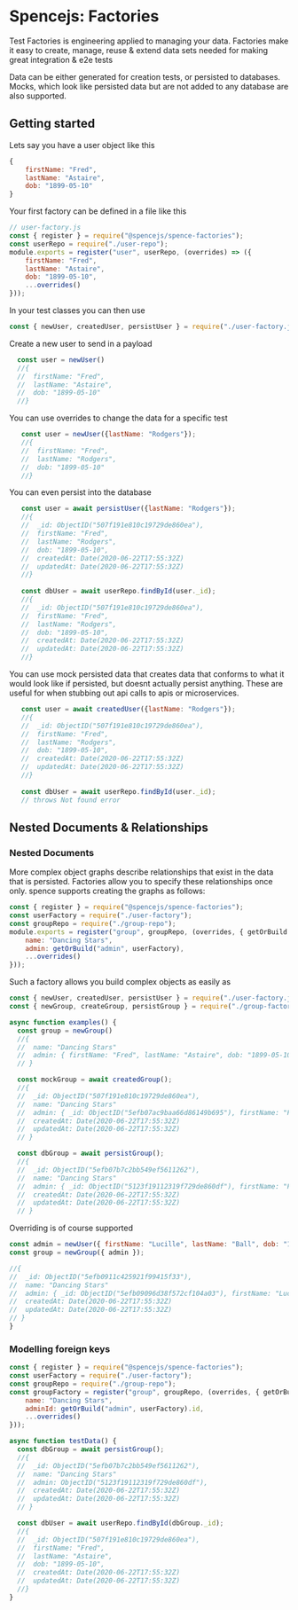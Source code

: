 # Spencejs: Factories

Test Factories is engineering applied to managing your data. Factories make it easy to create, manage, reuse & extend data sets needed for making great integration & e2e tests

Data can be either generated for creation tests, or persisted to databases. Mocks, which look like persisted data but are not added to any database are also supported.

## Getting started
Lets say you have a user object like this
```js
{
    firstName: "Fred",
    lastName: "Astaire",
    dob: "1899-05-10"
}
```

Your first factory can be defined in a file like this

```js 
// user-factory.js
const { register } = require("@spencejs/spence-factories");
const userRepo = require("./user-repo");
module.exports = register("user", userRepo, (overrides) => ({
    firstName: "Fred",
    lastName: "Astaire",
    dob: "1899-05-10",
    ...overrides()
}));
```

In your test classes you can then use

```js
const { newUser, createdUser, persistUser } = require("./user-factory.js");
```

Create a new user to send in a payload
```js
  const user = newUser()
  //{
  //  firstName: "Fred",
  //  lastName: "Astaire",
  //  dob: "1899-05-10"
  //}
```

You can use overrides to change the data for a specific test
```js
   const user = newUser({lastName: "Rodgers"});
   //{
   //  firstName: "Fred",
   //  lastName: "Rodgers",
   //  dob: "1899-05-10"
   //}   
```

You can even persist into the database
```js
   const user = await persistUser({lastName: "Rodgers"});
   //{
   //  _id: ObjectID("507f191e810c19729de860ea"),
   //  firstName: "Fred",
   //  lastName: "Rodgers",
   //  dob: "1899-05-10",
   //  createdAt: Date(2020-06-22T17:55:32Z)
   //  updatedAt: Date(2020-06-22T17:55:32Z)
   //} 
   
   const dbUser = await userRepo.findById(user._id);
   //{
   //  _id: ObjectID("507f191e810c19729de860ea"),
   //  firstName: "Fred",
   //  lastName: "Rodgers",
   //  dob: "1899-05-10",
   //  createdAt: Date(2020-06-22T17:55:32Z)
   //  updatedAt: Date(2020-06-22T17:55:32Z)
   //} 
```

You can use mock persisted data that creates data that conforms to what it would look like if persisted, but doesnt actually persist anything. These are useful for when stubbing out api calls to apis or microservices.
```js
   const user = await createdUser({lastName: "Rodgers"});
   //{
   //  _id: ObjectID("507f191e810c19729de860ea"),
   //  firstName: "Fred",
   //  lastName: "Rodgers",
   //  dob: "1899-05-10",
   //  createdAt: Date(2020-06-22T17:55:32Z)
   //  updatedAt: Date(2020-06-22T17:55:32Z)
   //}   
   
   const dbUser = await userRepo.findById(user._id);
   // throws Not found error
```

## Nested Documents & Relationships
### Nested Documents
More complex object graphs describe relationships that exist in the data that is persisted. Factories allow you to specify these relationships once only. spence supports creating the graphs as follows:

```js
const { register } = require("@spencejs/spence-factories");
const userFactory = require("./user-factory");
const groupRepo = require("./group-repo");
module.exports = register("group", groupRepo, (overrides, { getOrBuild }) => ({
    name: "Dancing Stars",
    admin: getOrBuild("admin", userFactory),
    ...overrides()
}));
```

Such a factory allows you build complex objects as easily as

```js
const { newUser, createdUser, persistUser } = require("./user-factory.js");
const { newGroup, createGroup, persistGroup } = require("./group-factory.js");

async function examples() {
  const group = newGroup()
  //{
  //  name: "Dancing Stars"
  //  admin: { firstName: "Fred", lastName: "Astaire", dob: "1899-05-10" }
  // }

  const mockGroup = await createdGroup();
  //{
  //  _id: ObjectID("507f191e810c19729de860ea"),
  //  name: "Dancing Stars"
  //  admin: { _id: ObjectID("5efb07ac9baa66d86149b695"), firstName: "Fred", lastName: "Astaire", dob: "1899-05-10", createdAt: Date(2020-06-22T17:55:32Z), updatedAt: Date(2020-06-22T17:55:32Z) },
  //  createdAt: Date(2020-06-22T17:55:32Z)
  //  updatedAt: Date(2020-06-22T17:55:32Z)
  // }

  const dbGroup = await persistGroup();
  //{
  //  _id: ObjectID("5efb07b7c2bb549ef5611262"),
  //  name: "Dancing Stars"
  //  admin: { _id: ObjectID("5123f19112319f729de860df"), firstName: "Fred", lastName: "Astaire", dob: "1899-05-10", createdAt: Date(2020-06-22T17:55:32Z), updatedAt: Date(2020-06-22T17:55:32Z) },
  //  createdAt: Date(2020-06-22T17:55:32Z)
  //  updatedAt: Date(2020-06-22T17:55:32Z)
  // }
  ```

  Overriding is of course supported
  ```js
  const admin = newUser({ firstName: "Lucille", lastName: "Ball", dob: "1911-08-06" })
  const group = newGroup({ admin });

  //{
  //  _id: ObjectID("5efb0911c425921f99415f33"),
  //  name: "Dancing Stars"
  //  admin: { _id: ObjectID("5efb09096d38f572cf104a03"), firstName: "Lucille", lastName: "Ball", dob: "1911-08-06", createdAt: Date(2020-06-22T17:55:32Z), updatedAt: Date(2020-06-22T17:55:32Z) },
  //  createdAt: Date(2020-06-22T17:55:32Z)
  //  updatedAt: Date(2020-06-22T17:55:32Z)
  // }
}
```

### Modelling foreign keys

```js
const { register } = require("@spencejs/spence-factories");
const userFactory = require("./user-factory");
const groupRepo = require("./group-repo");
const groupFactory = register("group", groupRepo, (overrides, { getOrBuild }) => ({
    name: "Dancing Stars",
    adminId: getOrBuild("admin", userFactory).id,
    ...overrides()
}));

async function testData() {
  const dbGroup = await persistGroup();
  //{
  //  _id: ObjectID("5efb07b7c2bb549ef5611262"),
  //  name: "Dancing Stars"
  //  admin: ObjectID("5123f19112319f729de860df"),
  //  createdAt: Date(2020-06-22T17:55:32Z)
  //  updatedAt: Date(2020-06-22T17:55:32Z)
  // }

  const dbUser = await userRepo.findById(dbGroup._id);
  //{
  //  _id: ObjectID("507f191e810c19729de860ea"),
  //  firstName: "Fred",
  //  lastName: "Astaire",
  //  dob: "1899-05-10",
  //  createdAt: Date(2020-06-22T17:55:32Z)
  //  updatedAt: Date(2020-06-22T17:55:32Z)
  //} 
}
```

